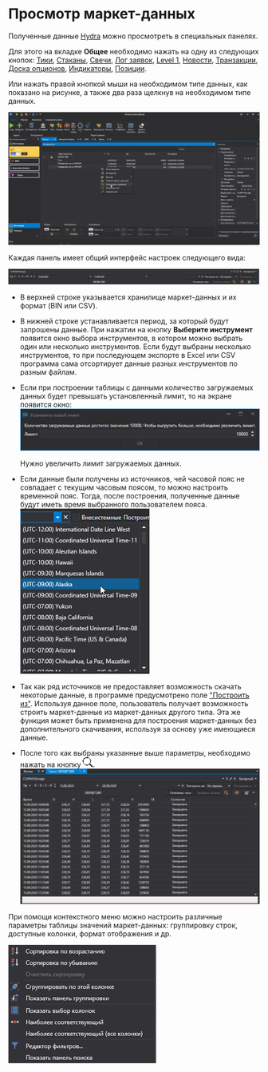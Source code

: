# Просмотр маркет\-данных

Полученные данные [Hydra](../../hydra.md) можно просмотреть в специальных панелях. 

Для этого на вкладке **Общее** необходимо нажать на одну из следующих кнопок: [Тики](view_and_export/ticks.md), [Стаканы](view_and_export/order_books.md), [Свечи](candles_generation.md), [Лог заявок](view_and_export/order_log.md), [Level 1](view_and_export/level_1_.md), [Новости](view_and_export/news.md), [Транзакции](view_and_export/transactions.md), [Доска опционов](view_and_export/option_desk.md), [Индикаторы](view_and_export/indicators.md), [Позиции](view_and_export/positions.md). 

Или нажать правой кнопкой мыши на необходимом типе данных, как показано на рисунке, а также два раза щелкнув на необходимом типе данных.

![hydra view export](../../../images/hydra_view_export.png)

Каждая панель имеет общий интерфейс настроек следующего вида:

![hydra export 00](../../../images/hydra_export_00.png)

- В верхней строке указывается хранилище маркет\-данных и их формат (BIN или CSV).
- В нижней строке устанавливается период, за который будут запрошены данные. При нажатии на кнопку **Выберите инструмент** появится окно выбора инструментов, в котором можно выбрать один или несколько инструментов. Если будут выбраны несколько инструментов, то при последующем экспорте в Excel или CSV программа сама отсортирует данные разных инструментов по разным файлам. 
- Если при построении таблицы с данными количество загружаемых данных будет превышать установленный лимит, то на экране появится окно:![hydra tick limit](../../../images/hydra_tick_limit.png)

  Нужно увеличить лимит загружаемых данных.
- Если данные были получены из источников, чей часовой пояс не совпадает с текущим часовым поясом, то можно настроить временной пояс. Тогда, после построения, полученные данные будут иметь время выбранного пользователем пояса. ![hydra TZ](../../../images/hydra_tz.png)
- Так как ряд источников не предоставляет возможность скачать некоторые данные, в программе предусмотрено поле ["Построить из"](any_market_data_types.md). Используя данное поле, пользователь получает возможность строить маркет\-данные из маркет\-данных другого типа. Эта же функция может быть применена для построения маркет\-данных без дополнительного скачивания, используя за основу уже имеющиеся данные. 
- После того как выбраны указанные выше параметры, необходимо нажать на кнопку ![hydra find](../../../images/hydra_find.png).![hydra candles tf](../../../images/hydra_candles_tf.png)

При помощи контекстного меню можно настроить различные параметры таблицы значений маркет\-данных: группировку строк, доступные колонки, формат отображения и др.

![hydra export context](../../../images/hydra_export_context.png)
